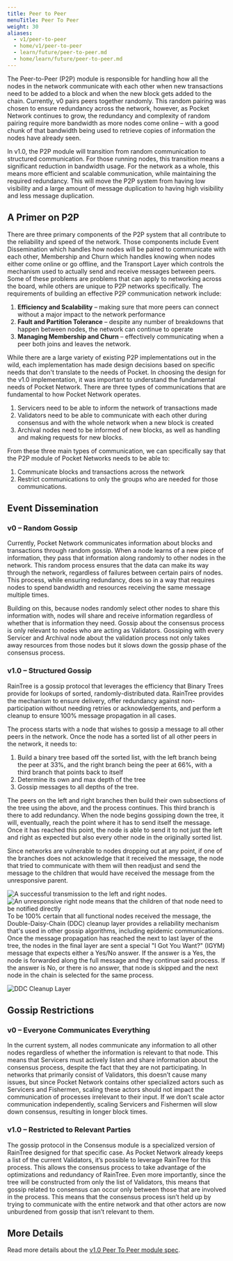 ```yaml
---
title: Peer to Peer
menuTitle: Peer To Peer
weight: 30
aliases:
  - v1/peer-to-peer
  - home/v1/peer-to-peer
  - learn/future/peer-to-peer.md
  - home/learn/future/peer-to-peer.md
---
```



The Peer-to-Peer (P2P) module is responsible for handling how all the nodes in the network communicate with each other when new transactions need to be added to a block and when the new block gets added to the chain. Currently, v0 pairs peers together randomly. This random pairing was chosen to ensure redundancy across the network, however, as Pocket Network continues to grow, the redundancy and complexity of random pairing require more bandwidth as more nodes come online – with a good chunk of that bandwidth being used to retrieve copies of information the nodes have already seen.

In v1.0, the P2P module will transition from random communication to structured communication. For those running nodes, this transition means a significant reduction in bandwidth usage. For the network as a whole, this means more efficient and scalable communication, while maintaining the required redundancy. This will move the P2P system from having low visibility and a large amount of message duplication to having high visibility and less message duplication.

## A Primer on P2P <a href="#a-primer-on-p2p" id="a-primer-on-p2p"></a>

There are three primary components of the P2P system that all contribute to the reliability and speed of the network. Those components include Event Dissemination which handles how nodes will be paired to communicate with each other, Membership and Churn which handles knowing when nodes either come online or go offline, and the Transport Layer which controls the mechanism used to actually send and receive messages between peers. Some of these problems are problems that can apply to networking across the board, while others are unique to P2P networks specifically. The requirements of building an effective P2P communication network include:

1. **Efficiency and Scalability** – making sure that more peers can connect without a major impact to the network performance
2. **Fault and Partition Tolerance** – despite any number of breakdowns that happen between nodes, the network can continue to operate
3. **Managing Membership and Churn** – effectively communicating when a peer both joins and leaves the network.

While there are a large variety of existing P2P implementations out in the wild, each implementation has made design decisions based on specific needs that don't translate to the needs of Pocket. In choosing the design for the v1.0 implementation, it was important to understand the fundamental needs of Pocket Network. There are three types of communications that are fundamental to how Pocket Network operates.

1. Servicers need to be able to inform the network of transactions made
2. Validators need to be able to communicate with each other during consensus and with the whole network when a new block is created
3. Archival nodes need to be informed of new blocks, as well as handling and making requests for new blocks.

From these three main types of communication, we can specifically say that the P2P module of Pocket Networks needs to be able to:

1. Communicate blocks and transactions across the network
2. Restrict communications to only the groups who are needed for those communications.

## Event Dissemination

### v0 – Random Gossip

Currently, Pocket Network communicates information about blocks and transactions through random gossip. When a node learns of a new piece of information, they pass that information along randomly to other nodes in the network. This random process ensures that the data can make its way through the network, regardless of failures between certain pairs of nodes. This process, while ensuring redundancy, does so in a way that requires nodes to spend bandwidth and resources receiving the same message multiple times.

Building on this, because nodes randomly select other nodes to share this information with, nodes will share and receive information regardless of whether that is information they need. Gossip about the consensus process is only relevant to nodes who are acting as Validators. Gossiping with every Servicer and Archival node about the validation process not only takes away resources from those nodes but it slows down the gossip phase of the consensus process.

### v1.0 – Structured Gossip

RainTree is a gossip protocol that leverages the efficiency that Binary Trees provide for lookups of sorted, randomly-distributed data. RainTree provides the mechanism to ensure delivery, offer redundancy against non-participation without needing retries or acknowledgements, and perform a cleanup to ensure 100% message propagation in all cases.

The process starts with a node that wishes to gossip a message to all other peers in the network. Once the node has a sorted list of all other peers in the network, it needs to:

1. Build a binary tree based off the sorted list, with the left branch being the peer at 33%, and the right branch being the peer at 66%, with a third branch that points back to itself
2. Determine its own and max depth of the tree
3. Gossip messages to all depths of the tree.

The peers on the left and right branches then build their own subsections of the tree using the above, and the process continues. This third branch is there to add redundancy. When the node begins gossiping down the tree, it will, eventually, reach the point where it has to send itself the message. Once it has reached this point, the node is able to send it to not just the left and right as expected but also every other node in the originally sorted list.

Since networks are vulnerable to nodes dropping out at any point, if one of the branches does not acknowledge that it received the message, the node that tried to communicate with them will then readjust and send the message to the children that would have received the message from the unresponsive parent.

![A successful transmission to the left and right nodes.](/images/good-node-delivery.png)
![An unresponsive right node means that the children of that node need to be notified directly](/images/bad-node-delivery.png)
To be 100% certain that all functional nodes received the message, the Double-Daisy-Chain (DDC) cleanup layer provides a reliability mechanism that's used in other gossip algorithms, including epidemic communications. Once the message propagation has reached the next to last layer of the tree, the nodes in the final layer are sent a special "I Got You Want?" (IGYM) message that expects either a Yes/No answer. If the answer is a Yes, the node is forwarded along the full message and they continue said process. If the answer is No, or there is no answer, that node is skipped and the next node in the chain is selected for the same process.

![DDC Cleanup Layer](/images/ddc.png)
## Gossip Restrictions

### v0 – Everyone Communicates Everything

In the current system, all nodes communicate any information to all other nodes regardless of whether the information is relevant to that node. This means that Servicers must actively listen and share information about the consensus process, despite the fact that they are not participating. In networks that primarily consist of Validators, this doesn’t cause many issues, but since Pocket Network contains other specialized actors such as Servicers and Fishermen, scaling these actors should not impact the communication of processes irrelevant to their input. If we don’t scale actor communication independently, scaling Servicers and Fishermen will slow down consensus, resulting in longer block times.

### v1.0 – Restricted to Relevant Parties

The gossip protocol in the Consensus module is a specialized version of RainTree designed for that specific case. As Pocket Network already keeps a list of the current Validators, it’s possible to leverage RainTree for this process. This allows the consensus process to take advantage of the optimizations and redundancy of RainTree. Even more importantly, since the tree will be constructed from only the list of Validators, this means that gossip related to consensus can occur only between those that are involved in the process. This means that the consensus process isn’t held up by trying to communicate with the entire network and that other actors are now unburdened from gossip that isn’t relevant to them.

## More Details

Read more details about the [v1.0 Peer To Peer module spec](https://docs.pokt.network/v1/p2p).

